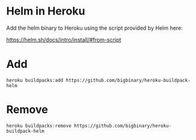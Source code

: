 # Helm in Heroku

Add the helm binary to Heroku using the script provided by Helm here:

https://helm.sh/docs/intro/install/#from-script

# Add

```
heroku buildpacks:add https://github.com/bigbinary/heroku-buildpack-helm
```

# Remove
```
heroku buildpacks:remove https://github.com/bigbinary/heroku-buildpack-helm
```


